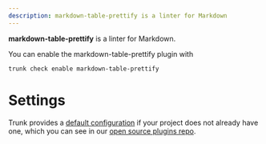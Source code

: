 ```yaml
---
description: markdown-table-prettify is a linter for Markdown
---
```


**markdown-table-prettify** is a linter for Markdown.

You can enable the markdown-table-prettify plugin with

```shell
trunk check enable markdown-table-prettify
```

# Settings


Trunk provides a [default configuration](https://github.com/trunk-io/plugins/tree/main/linters/markdown-table-prettify) if your project does not already have one,
which you can see in our [open source plugins repo](https://github.com/trunk-io/plugins/tree/main).
